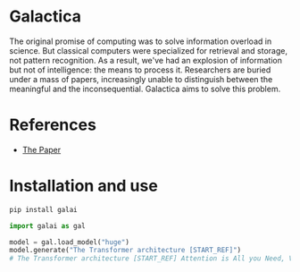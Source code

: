 
# Galactica

The original promise of computing was to solve information overload in science. But classical computers were specialized for retrieval and storage, not pattern recognition. As a result, we've had an explosion of information but not of intelligence: the means to process it. Researchers are buried under a mass of papers, increasingly unable to distinguish between the meaningful and the inconsequential. Galactica aims to solve this problem.


# References

- [The Paper](https://galactica.org/static/paper.pdf)


# Installation and use

```sh
pip install galai
```

```python
import galai as gal

model = gal.load_model("huge")
model.generate("The Transformer architecture [START_REF]")
# The Transformer architecture [START_REF] Attention is All you Need, Vaswani[END_REF] has been widely used in natural language processing.
```
